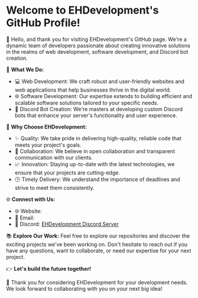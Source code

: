 # Welcome to EHDevelopment's GitHub Profile!

👋 Hello, and thank you for visiting EHDevelopment's GitHub page. We're a dynamic team of developers passionate about creating innovative solutions in the realms of web development, software development, and Discord bot creation. 

🚀 **What We Do:**
- 💻 Web Development: We craft robust and user-friendly websites and web applications that help businesses thrive in the digital world.
- 🌐 Software Development: Our expertise extends to building efficient and scalable software solutions tailored to your specific needs.
- 🤖 Discord Bot Creation: We're masters at developing custom Discord bots that enhance your server's functionality and user experience.

🌟 **Why Choose EHDevelopment:**
- ✨ Quality: We take pride in delivering high-quality, reliable code that meets your project's goals.
- 🤝 Collaboration: We believe in open collaboration and transparent communication with our clients.
- 📈 Innovation: Staying up-to-date with the latest technologies, we ensure that your projects are cutting-edge.
- 🕒 Timely Delivery: We understand the importance of deadlines and strive to meet them consistently.

🌐 **Connect with Us:**
- 🌐 Website:
- 📧 Email: 
- 💬 Discord: [EHDevelopment Discord Server](https://discord.gg/yourserverlink)

📚 **Explore Our Work:**
Feel free to explore our repositories and discover the exciting projects we've been working on. Don't hesitate to reach out if you have any questions, want to collaborate, or need our expertise for your next project.

👉 **Let's build the future together!**

🌟 Thank you for considering EHDevelopment for your development needs. We look forward to collaborating with you on your next big idea!

